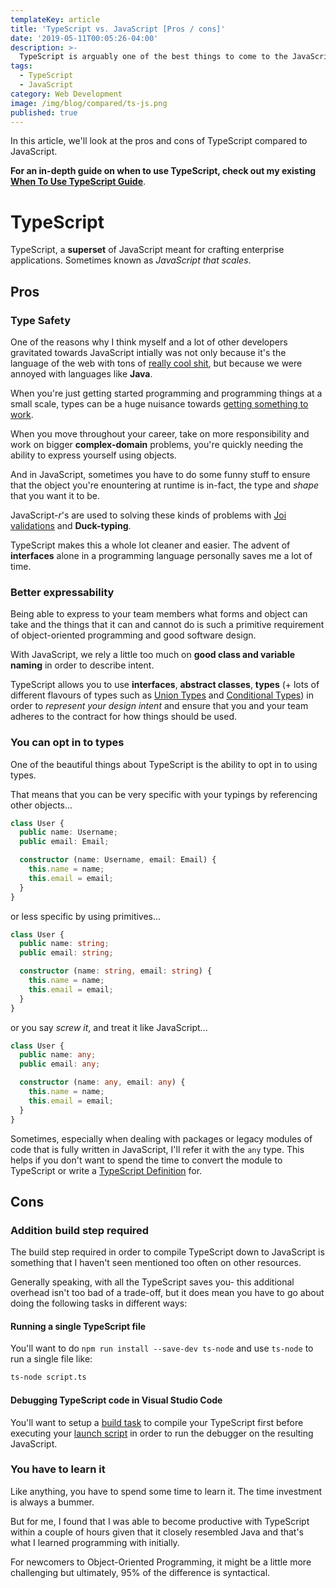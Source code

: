 ```yaml
---
templateKey: article
title: 'TypeScript vs. JavaScript [Pros / cons]'
date: '2019-05-11T00:05:26-04:00'
description: >-
  TypeScript is arguably one of the best things to come to the JavaScript world helping developers comfortably create complex enterprise software without anxiety. In this post, we briefly break down the pros and cons of TypeScript over JavaScript.
tags:
  - TypeScript
  - JavaScript
category: Web Development
image: /img/blog/compared/ts-js.png
published: true
---
```


In this article, we'll look at the pros and cons of TypeScript compared to JavaScript.

**For an in-depth guide on when to use TypeScript, check out my existing [When To Use TypeScript Guide](/articles/when-to-use-typescript-guide/)**.

# TypeScript

TypeScript, a **superset** of JavaScript meant for crafting enterprise applications. Sometimes known as _JavaScript that scales_.

## Pros

### Type Safety

One of the reasons why I think myself and a lot of other developers gravitated towards JavaScript intially was not only because it's the language of the web with tons of [really cool shit](https://github.com/stemmlerjs?tab=stars), but because we were annoyed with languages like **Java**. 

When you're just getting started programming and programming things at a small scale, types can be a huge nuisance towards <u>getting something to work</u>.

When you move throughout your career, take on more responsibility and work on bigger **complex-domain** problems, you're quickly needing the ability to express yourself using objects.

And in JavaScript, sometimes you have to do some funny stuff to ensure that the object you're enountering at runtime is in-fact, the type and _shape_ that you want it to be.

JavaScript-_r_'s are used to solving these kinds of problems with [Joi validations](https://github.com/hapijs/joi) and **Duck-typing**.

TypeScript makes this a whole lot cleaner and easier. The advent of **interfaces** alone in a programming language personally saves me a lot of time.

### Better expressability 

Being able to express to your team members what forms and object can take and the things that it can and cannot do is such a primitive requirement of object-oriented programming and good software design.

With JavaScript, we rely a little too much on **good class and variable naming** in order to describe intent.

TypeScript allows you to use **interfaces**, **abstract classes**, **types** (+ lots of different flavours of types such as [Union Types](https://www.typescriptlang.org/docs/handbook/advanced-types.html) and [Conditional Types](https://www.typescriptlang.org/docs/handbook/advanced-types.html)) in order to _represent your design intent_ and ensure that you and your team adheres to the contract for how things should be used.

### You can opt in to types

One of the beautiful things about TypeScript is the ability to opt in to using types. 

That means that you can be very specific with your typings by referencing other objects...

```typescript
class User {
  public name: Username;
  public email: Email;

  constructor (name: Username, email: Email) {
    this.name = name;
    this.email = email;
  }
}
```

or less specific by using primitives...

```typescript
class User {
  public name: string;
  public email: string;

  constructor (name: string, email: string) {
    this.name = name;
    this.email = email;
  }
}
```

or you say _screw it_, and treat it like JavaScript...

```typescript
class User {
  public name: any;
  public email: any;

  constructor (name: any, email: any) {
    this.name = name;
    this.email = email;
  }
}
```

Sometimes, especially when dealing with packages or legacy modules of code that is fully written in JavaScript, I'll refer it with the `any` type. This helps if you don't want to spend the time to convert the module to TypeScript or write a [TypeScript Definition](https://github.com/DefinitelyTyped/DefinitelyTyped) for.

## Cons

### Addition build step required

The build step required in order to compile TypeScript down to JavaScript is something that I haven't seen mentioned too often on other resources.

Generally speaking, with all the TypeScript saves you- this additional overhead isn't too bad of a trade-off, but it does mean you have to go about doing the following tasks in different ways:

#### Running a single TypeScript file

You'll want to do `npm run install --save-dev ts-node` and use `ts-node` to run a single file like:

```bash
ts-node script.ts
```

#### Debugging TypeScript code in Visual Studio Code

You'll want to setup a [build task](https://code.visualstudio.com/docs/editor/tasks) to compile your TypeScript first before executing your [launch script](https://code.visualstudio.com/docs/editor/debugging) in order to run the debugger on the resulting JavaScript.

### You have to learn it

Like anything, you have to spend some time to learn it. The time investment is always a bummer.

But for me, I found that I was able to become productive with TypeScript within a couple of hours given that it closely resembled Java and that's what I learned programming with initially.

For newcomers to Object-Oriented Programming, it might be a little more challenging but ultimately, 95% of the difference is syntactical.

